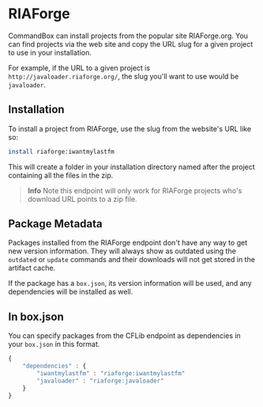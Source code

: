 # RIAForge

CommandBox can install projects from the popular site RIAForge.org. You can find projects via the web site and copy the URL slug for a given project to use in your installation.

For example, if the URL to a given project is `http://javaloader.riaforge.org/`, the slug you'll want to use would be `javaloader`.

## Installation

To install a project from RIAForge, use the slug from the website's URL like so:

```bash
install riaforge:iwantmylastfm
```

This will create a folder in your installation directory named after the project containing all the files in the zip.

> **Info** Note this endpoint will only work for RIAForge projects who's download URL points to a zip file.

## Package Metadata

Packages installed from the RIAForge endpoint don't have any way to get new version information. They will always show as outdated using the `outdated` or `update` commands and their downloads will not get stored in the artifact cache.

If the package has a `box.json`, its version information will be used, and any dependencies will be installed as well.

## In box.json

You can specify packages from the CFLib endpoint as dependencies in your `box.json` in this format.

```javascript
{
    "dependencies" : {
        "iwantmylastfm" : "riaforge:iwantmylastfm"
        "javaloader" : "riaforge:javaloader"
    }
}
```

